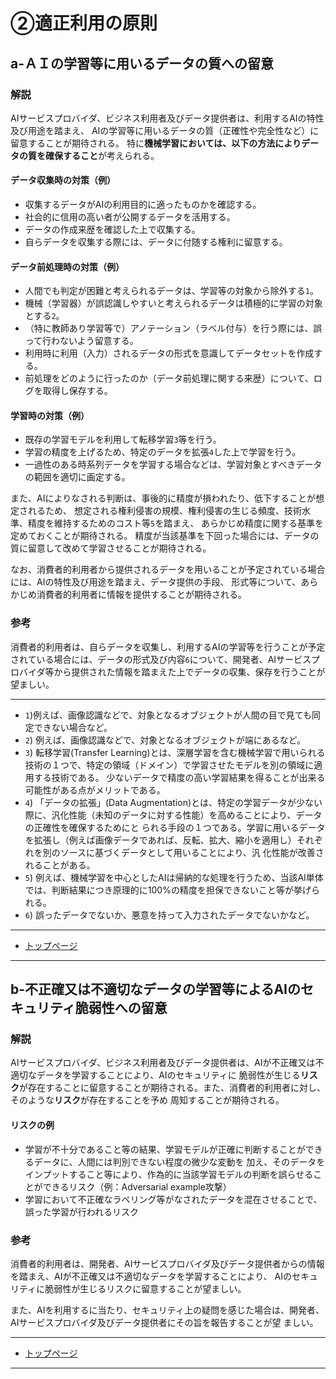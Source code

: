 # ②適正利用の原則

## a-ＡＩの学習等に用いるデータの質への留意

### 解説

AIサービスプロバイダ、ビジネス利用者及びデータ提供者は、利用するAIの特性及び用途を踏まえ、
AIの学習等に用いるデータの質（正確性や完全性など）に留意することが期待される。
特に**機械学習においては、以下の方法によりデータの質を確保すること**が考えられる。


#### データ収集時の対策（例）
* 収集するデータがAIの利用目的に適ったものかを確認する。
* 社会的に信用の高い者が公開するデータを活用する。
* データの作成来歴を確認した上で収集する。
* 自らデータを収集する際には、データに付随する権利に留意する。

#### データ前処理時の対策（例）
* 人間でも判定が困難と考えられるデータは、学習等の対象から除外する`1`。
* 機械（学習器）が誤認識しやすいと考えられるデータは積極的に学習の対象とする`2`。
* （特に教師あり学習等で）アノテーション（ラベル付与）を行う際には、誤って行わないよう留意する。
* 利用時に利用（入力）されるデータの形式を意識してデータセットを作成する。
* 前処理をどのように行ったのか（データ前処理に関する来歴）について、ログを取得し保存する。

#### 学習時の対策（例）
* 既存の学習モデルを利用して転移学習`3`等を行う。
* 学習の精度を上げるため、特定のデータを拡張`4`した上で学習を行う。
* 一過性のある時系列データを学習する場合などは、学習対象とすべきデータの範囲を適切に画定する。

また、AIによりなされる判断は、事後的に精度が損われたり、低下することが想定されるため、
想定される権利侵害の規模、権利侵害の生じる頻度、技術水準、精度を維持するためのコスト等`5`を踏まえ、
あらかじめ精度に関する基準を定めておくことが期待される。
精度が当該基準を下回った場合には、データの質に留意して改めて学習させることが期待される。

なお、消費者的利用者から提供されるデータを用いることが予定されている場合には、AIの特性及び用途を踏まえ、データ提供の手段、
形式等について、あらかじめ消費者的利用者に情報を提供することが期待される。


### 参考

消費者的利用者は、自らデータを収集し、利用するAIの学習等を行うことが予定されている場合には、データの形式及び内容`6`について、開発者、AIサービスプ
ロバイダ等から提供された情報を踏まえた上でデータの収集、保存を行うことが望ましい。

----

* `1`)例えば、画像認識などで、対象となるオブジェクトが人間の目で見ても同定できない場合など。
* `2`) 例えば、画像認識などで、対象となるオブジェクトが端にあるなど。
* `3`) 転移学習(Transfer Learning)とは、深層学習を含む機械学習で用いられる技術の１つで、特定の領域（ドメイン）で学習させたモデルを別の領域に適用する技術である。
少ないデータで精度の高い学習結果を得ることが出来る可能性がある点がメリットである。
* `4`) 「データの拡張」(Data Augmentation)とは、特定の学習データが少ない際に、汎化性能（未知のデータに対する性能）を高めることにより、データの正確性を確保するためにと
られる手段の１つである。学習に用いるデータを拡張し（例えば画像データであれば、反転、拡大、縮小を適用し）それぞれを別のソースに基づくデータとして用いることにより、汎
化性能が改善されることがある。
* `5`) 例えば、機械学習を中心としたAIは帰納的な処理を行うため、当該AI単体では、判断結果につき原理的に100%の精度を担保できないこと等が挙げられる。
* `6`) 誤ったデータでないか、悪意を持って入力されたデータでないかなど。



****************

* [トップページ](../../)

****************


## b-不正確又は不適切なデータの学習等によるAIのセキュリティ脆弱性への留意

### 解説

AIサービスプロバイダ、ビジネス利用者及びデータ提供者は、AIが不正確又は不適切なデータを学習することにより、AIのセキュリティに
脆弱性が生じる**リスク**が存在することに留意することが期待される。また、消費者的利用者に対し、そのような**リスク**が存在することを予め
周知することが期待される。

#### リスクの例
* 学習が不十分であること等の結果、学習モデルが正確に判断することができるデータに、人間には判別できない程度の微少な変動を
加え、そのデータをインプットすること等により、作為的に当該学習モデルの判断を誤らせることができるリスク（例：Adversarial
example攻撃）
* 学習において不正確なラベリング等がなされたデータを混在させることで、誤った学習が行われるリスク



### 参考

消費者的利用者は、開発者、AIサービスプロバイダ及びデータ提供者からの情報を踏まえ、AIが不正確又は不適切なデータを学習することにより、
AIのセキュリティに脆弱性が生じるリスクに留意することが望ましい。

また、AIを利用するに当たり、セキュリティ上の疑問を感じた場合は、開発者、AIサービスプロバイダ及びデータ提供者にその旨を報告することが望
ましい。

****************
* [トップページ](../../)
****************
